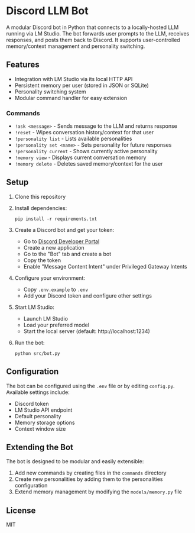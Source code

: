 # Discord LLM Bot

A modular Discord bot in Python that connects to a locally-hosted LLM running via LM Studio. The bot forwards user prompts to the LLM, receives responses, and posts them back to Discord. It supports user-controlled memory/context management and personality switching.

## Features

- Integration with LM Studio via its local HTTP API
- Persistent memory per user (stored in JSON or SQLite)
- Personality switching system
- Modular command handler for easy extension

### Commands

- `!ask <message>` - Sends message to the LLM and returns response
- `!reset` - Wipes conversation history/context for that user
- `!personality list` - Lists available personalities
- `!personality set <name>` - Sets personality for future responses
- `!personality current` - Shows currently active personality
- `!memory view` - Displays current conversation memory
- `!memory delete` - Deletes saved memory/context for the user

## Setup

1. Clone this repository
2. Install dependencies:
   ```
   pip install -r requirements.txt
   ```
3. Create a Discord bot and get your token:
   - Go to [Discord Developer Portal](https://discord.com/developers/applications)
   - Create a new application
   - Go to the "Bot" tab and create a bot
   - Copy the token
   - Enable "Message Content Intent" under Privileged Gateway Intents

4. Configure your environment:
   - Copy `.env.example` to `.env`
   - Add your Discord token and configure other settings

5. Start LM Studio:
   - Launch LM Studio
   - Load your preferred model
   - Start the local server (default: http://localhost:1234)

6. Run the bot:
   ```
   python src/bot.py
   ```

## Configuration

The bot can be configured using the `.env` file or by editing `config.py`. Available settings include:

- Discord token
- LM Studio API endpoint
- Default personality
- Memory storage options
- Context window size

## Extending the Bot

The bot is designed to be modular and easily extensible:

1. Add new commands by creating files in the `commands` directory
2. Create new personalities by adding them to the personalities configuration
3. Extend memory management by modifying the `models/memory.py` file

## License

MIT

